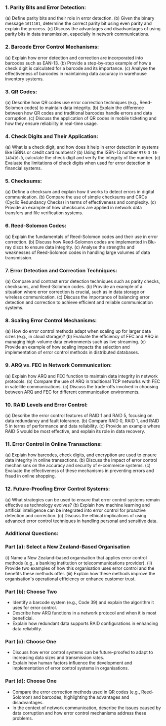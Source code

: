 ### 1. Parity Bits and Error Detection:

(a) Define parity bits and their role in error detection. (b) Given the binary message `1011101`, determine the correct parity bit using even parity and explain the process. (c) Discuss the advantages and disadvantages of using parity bits in data transmission, especially in network communications.

### 2. Barcode Error Control Mechanisms:

(a) Explain how error detection and correction are incorporated into barcodes such as EAN-13. (b) Provide a step-by-step example of how a check digit is calculated for a barcode and its importance. (c) Analyse the effectiveness of barcodes in maintaining data accuracy in warehouse inventory systems.

### 3. QR Codes:

(a) Describe how QR codes use error correction techniques (e.g., Reed-Solomon codes) to maintain data integrity. (b) Explain the difference between how QR codes and traditional barcodes handle errors and data corruption. (c) Discuss the application of QR codes in mobile ticketing and how they ensure reliability in real-time usage.

### 4. Check Digits and Their Application:

(a) What is a check digit, and how does it help in error detection in systems like ISBNs or credit card numbers? (b) Using the ISBN-13 number `978-3-16-148410-0`, calculate the check digit and verify the integrity of the number. (c) Evaluate the limitations of check digits when used for error detection in financial systems.

### 5. Checksums:

(a) Define a checksum and explain how it works to detect errors in digital communication. (b) Compare the use of simple checksums and CRCs (Cyclic Redundancy Checks) in terms of effectiveness and complexity. (c) Provide an example of how checksums are applied in network data transfers and file verification systems.

### 6. Reed-Solomon Codes:

(a) Explain the fundamentals of Reed-Solomon codes and their use in error correction. (b) Discuss how Reed-Solomon codes are implemented in Blu-ray discs to ensure data integrity. (c) Analyse the strengths and weaknesses of Reed-Solomon codes in handling large volumes of data transmission.

### 7. Error Detection and Correction Techniques:

(a) Compare and contrast error detection techniques such as parity checks, checksums, and Reed-Solomon codes. (b) Provide an example of a situation where error correction is crucial, such as in data storage or wireless communication. (c) Discuss the importance of balancing error detection and correction to achieve efficient and reliable communication systems.

### 8. Scaling Error Control Mechanisms:

(a) How do error control methods adapt when scaling up for larger data sizes (e.g., in cloud storage)? (b) Evaluate the efficiency of FEC and ARQ in managing high-volume data environments such as live streaming. (c) Provide an example of how scaling impacts the selection and implementation of error control methods in distributed databases.

### 9. ARQ vs. FEC in Network Communication:

(a) Explain how ARQ and FEC function to maintain data integrity in network protocols. (b) Compare the use of ARQ in traditional TCP networks with FEC in satellite communications. (c) Discuss the trade-offs involved in choosing between ARQ and FEC for different communication environments.

### 10. RAID Levels and Error Control:

(a) Describe the error control features of RAID 1 and RAID 5, focusing on data redundancy and fault tolerance. (b) Compare RAID 0, RAID 1, and RAID 5 in terms of performance and data reliability. (c) Provide an example where RAID 5 would be most effective, and explain its role in data recovery.

### 11. Error Control in Online Transactions:

(a) Explain how barcodes, check digits, and encryption are used to ensure data integrity in online transactions. (b) Discuss the impact of error control mechanisms on the accuracy and security of e-commerce systems. (c) Evaluate the effectiveness of these mechanisms in preventing errors and fraud in online shopping.

### 12. Future-Proofing Error Control Systems:

(a) What strategies can be used to ensure that error control systems remain effective as technology evolves? (b) Explain how machine learning and artificial intelligence can be integrated into error control for proactive detection and correction. (c) Discuss the ethical implications of using advanced error control techniques in handling personal and sensitive data.

### Additional Questions:

### Part (a): Select a New Zealand-Based Organisation

(i) Name a New Zealand-based organisation that applies error control methods (e.g., a banking institution or telecommunications provider). (ii) Provide two examples of how this organisation uses error control and the benefits these methods offer. (iii) Explain how these methods improve the organisation's operational efficiency or enhance customer trust.

### Part (b): Choose Two

- Identify a barcode system (e.g., Code 39) and explain the algorithm it uses for error control.
- Describe how ARQ functions in a network protocol and when it is most beneficial.
- Explain how redundant data supports RAID configurations in enhancing data reliability.

### Part (c): Choose One

- Discuss how error control systems can be future-proofed to adapt to increasing data sizes and transmission rates.
- Explain how human factors influence the development and implementation of error control systems in organisations.

### Part (d): Choose One

- Compare the error correction methods used in QR codes (e.g., Reed-Solomon) and barcodes, highlighting the advantages and disadvantages.
- In the context of network communication, describe the issues caused by data corruption and how error control mechanisms address these problems.